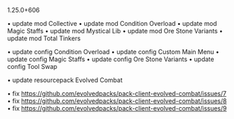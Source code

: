 1.25.0+606

• update mod Collective
• update mod Condition Overload
• update mod Magic Staffs
• update mod Mystical Lib
• update mod Ore Stone Variants
• update mod Total Tinkers

• update config Condition Overload
• update config Custom Main Menu
• update config Magic Staffs
• update config Ore Stone Variants
• update config Tool Swap

• update resourcepack Evolved Combat

• fix https://github.com/evolvedpacks/pack-client-evolved-combat/issues/7
• fix https://github.com/evolvedpacks/pack-client-evolved-combat/issues/8
• fix https://github.com/evolvedpacks/pack-client-evolved-combat/issues/9
